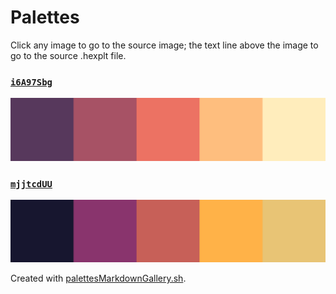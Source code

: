 # Palettes

Click any image to go to the source image; the text line above the image to go to the source .hexplt file.

### [`i6A97Sbg`](i6A97Sbg.hexplt)

[ ![i6A97Sbg.png](i6A97Sbg.png) ](i6A97Sbg.png)

### [`mjjtcdUU`](mjjtcdUU.hexplt)

[ ![mjjtcdUU.png](mjjtcdUU.png) ](mjjtcdUU.png)

Created with [palettesMarkdownGallery.sh](https://github.com/earthbound19/_ebDev/blob/master/scripts/palettesMarkdownGallery.sh).